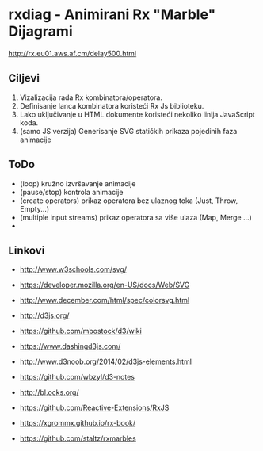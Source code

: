 # rxdiag - Animirani Rx "Marble" Dijagrami

http://rx.eu01.aws.af.cm/delay500.html

## Ciljevi
 1. Vizalizacija rada Rx kombinatora/operatora. 
 2. Definisanje lanca kombinatora koristeći Rx Js biblioteku.
 3. Lako uključivanje u HTML dokumente koristeći nekoliko linija JavaScript koda.
 5. (samo JS verzija) Generisanje SVG statičkih prikaza pojedinih faza animacije 

## ToDo
 - (loop) kružno izvršavanje animacije
 - (pause/stop) kontrola animacije
 - (create operators) prikaz operatora bez ulaznog toka (Just, Throw, Empty...)
 - (multiple input streams) prikaz operatora sa više ulaza (Map, Merge ...)
 - 

## Linkovi
 - http://www.w3schools.com/svg/
 - https://developer.mozilla.org/en-US/docs/Web/SVG
 - http://www.december.com/html/spec/colorsvg.html

 - http://d3js.org/
 - https://github.com/mbostock/d3/wiki
 - https://www.dashingd3js.com/
 - http://www.d3noob.org/2014/02/d3js-elements.html
 - https://github.com/wbzyl/d3-notes
 - http://bl.ocks.org/

 - https://github.com/Reactive-Extensions/RxJS
 - https://xgrommx.github.io/rx-book/
 - https://github.com/staltz/rxmarbles
